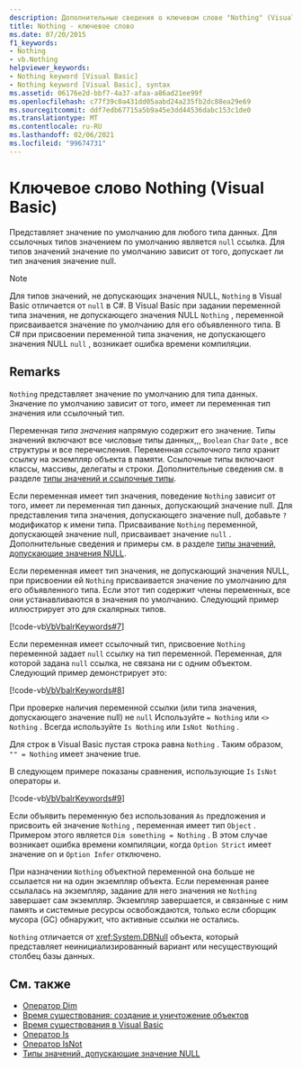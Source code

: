```yaml
---
description: Дополнительные сведения о ключевом слове "Nothing" (Visual Basic)
title: Nothing - ключевое слово
ms.date: 07/20/2015
f1_keywords:
- Nothing
- vb.Nothing
helpviewer_keywords:
- Nothing keyword [Visual Basic]
- Nothing keyword [Visual Basic], syntax
ms.assetid: 06176e2d-bbf7-4a37-afaa-a86ad21ee99f
ms.openlocfilehash: c77f39c0a431dd05aabd24a235fb2dc88ea29e69
ms.sourcegitcommit: ddf7edb67715a5b9a45e3dd44536dabc153c1de0
ms.translationtype: MT
ms.contentlocale: ru-RU
ms.lasthandoff: 02/06/2021
ms.locfileid: "99674731"
---
```

# <a name="nothing-keyword-visual-basic"></a>Ключевое слово Nothing (Visual Basic)

Представляет значение по умолчанию для любого типа данных. Для ссылочных типов значением по умолчанию является `null` ссылка. Для типов значений значение по умолчанию зависит от того, допускает ли тип значения значение null.

> [!NOTE]
> Для типов значений, не допускающих значения NULL, `Nothing` в Visual Basic отличается от `null` в C#. В Visual Basic при задании переменной типа значения, не допускающего значения NULL `Nothing` , переменной присваивается значение по умолчанию для его объявленного типа. В C# при присвоении переменной типа значения, не допускающего значения NULL `null` , возникает ошибка времени компиляции.

## <a name="remarks"></a>Remarks

`Nothing` представляет значение по умолчанию для типа данных. Значение по умолчанию зависит от того, имеет ли переменная тип значения или ссылочный тип.

Переменная *типа значения* напрямую содержит его значение. Типы значений включают все числовые типы данных,,, `Boolean` `Char` `Date` , все структуры и все перечисления. Переменная *ссылочного типа* хранит ссылку на экземпляр объекта в памяти. Ссылочные типы включают классы, массивы, делегаты и строки. Дополнительные сведения см. в разделе [типы значений и ссылочные типы](../programming-guide/language-features/data-types/value-types-and-reference-types.md).

Если переменная имеет тип значения, поведение `Nothing` зависит от того, имеет ли переменная тип данных, допускающий значение null. Для представления типа значения, допускающего значение null, добавьте `?` модификатор к имени типа. Присваивание `Nothing` переменной, допускающей значение null, присваивает значение `null` . Дополнительные сведения и примеры см. в разделе [типы значений, допускающие значения NULL](../programming-guide/language-features/data-types/nullable-value-types.md).

Если переменная имеет тип значения, не допускающий значения NULL, при присвоении ей `Nothing` присваивается значение по умолчанию для его объявленного типа. Если этот тип содержит члены переменных, все они устанавливаются в значения по умолчанию. Следующий пример иллюстрирует это для скалярных типов.

[!code-vb[VbVbalrKeywords#7](~/samples/snippets/visualbasic/VS_Snippets_VBCSharp/VbVbalrKeywords/VB/Class2.vb#7)]

Если переменная имеет ссылочный тип, присвоение `Nothing` переменной задает `null` ссылку на тип переменной. Переменная, для которой задана `null` ссылка, не связана ни с одним объектом. Следующий пример демонстрирует это:

[!code-vb[VbVbalrKeywords#8](~/samples/snippets/visualbasic/VS_Snippets_VBCSharp/VbVbalrKeywords/VB/class3.vb#8)]

При проверке наличия переменной ссылки (или типа значения, допускающего значение null) не `null` Используйте `= Nothing` или `<> Nothing` . Всегда используйте `Is Nothing` или `IsNot Nothing` .

Для строк в Visual Basic пустая строка равна `Nothing` . Таким образом, `"" = Nothing` имеет значение true.

В следующем примере показаны сравнения, использующие `Is` `IsNot` операторы и.

[!code-vb[VbVbalrKeywords#9](~/samples/snippets/visualbasic/VS_Snippets_VBCSharp/VbVbalrKeywords/VB/Class4.vb#9)]

Если объявить переменную без использования `As` предложения и присвоить ей значение `Nothing` , переменная имеет тип `Object` . Примером этого является `Dim something = Nothing` . В этом случае возникает ошибка времени компиляции, когда `Option Strict` имеет значение on и `Option Infer` отключено.

При назначении `Nothing` объектной переменной она больше не ссылается ни на один экземпляр объекта. Если переменная ранее ссылалась на экземпляр, задание для него значения не `Nothing` завершает сам экземпляр. Экземпляр завершается, и связанные с ним память и системные ресурсы освобождаются, только если сборщик мусора (GC) обнаружит, что активные ссылки не остались.

`Nothing` отличается от <xref:System.DBNull> объекта, который представляет неинициализированный вариант или несуществующий столбец базы данных.

## <a name="see-also"></a>См. также

- [Оператор Dim](./statements/dim-statement.md)
- [Время существования: создание и уничтожение объектов](../programming-guide/language-features/objects-and-classes/object-lifetime-how-objects-are-created-and-destroyed.md)
- [Время существования в Visual Basic](../programming-guide/language-features/declared-elements/lifetime.md)
- [Оператор Is](./operators/is-operator.md)
- [Оператор IsNot](./operators/isnot-operator.md)
- [Типы значений, допускающие значение NULL](../programming-guide/language-features/data-types/nullable-value-types.md)
